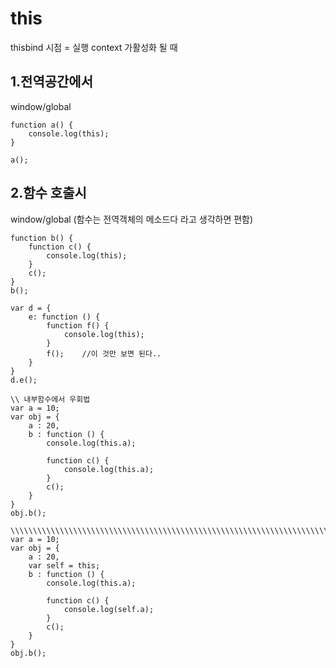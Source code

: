 # this 
thisbind 시점 = 실행 context 가활성화 될 때 

## 1.전역공간에서 
window/global
```
function a() {
	console.log(this);
}

a();
```
## 2.함수 호출시 
window/global
(함수는 전역객체의 메소드다 라고 생각하면 편함)

```
function b() {
	function c() {
		console.log(this);
	}
	c();
}
b();
```
```
var d = {
	e: function () {
		function f() {
			console.log(this);
		}
		f();	//이 것만 보면 된다..
	}
}
d.e();
```

```
\\ 내부함수에서 우회법
var a = 10;
var obj = {
	a : 20,
	b : function () {
		console.log(this.a);
		
		function c() {
			console.log(this.a);
		}
		c();
	}
}
obj.b();
	
\\\\\\\\\\\\\\\\\\\\\\\\\\\\\\\\\\\\\\\\\\\\\\\\\\\\\\\\\\\\\\\\\\\\\\\\\\\\\\\\
var a = 10;
var obj = {
	a : 20,
	var self = this;
	b : function () {
		console.log(this.a);
		
		function c() {
			console.log(self.a);
		}
		c();
	}
}
obj.b();
```
